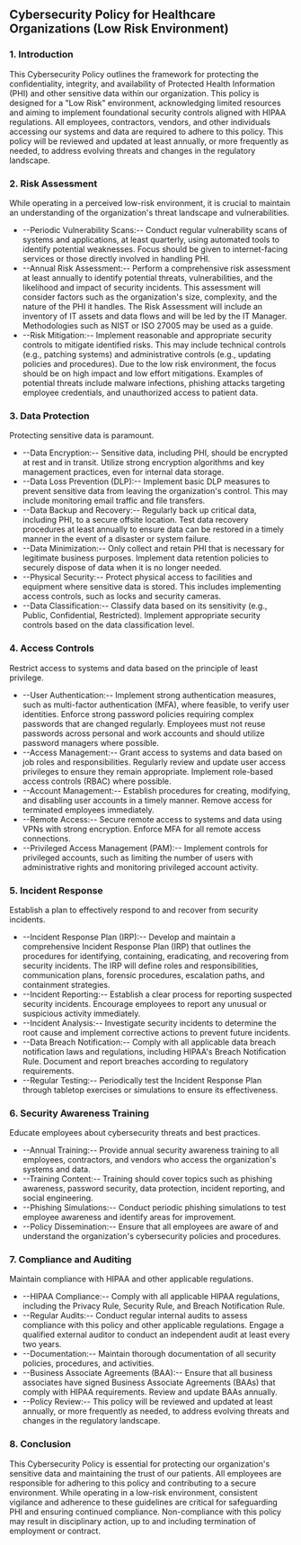 ## Cybersecurity Policy for Healthcare Organizations (Low Risk Environment)

### 1. Introduction

This Cybersecurity Policy outlines the framework for protecting the confidentiality, integrity, and availability of Protected Health Information (PHI) and other sensitive data within our organization. This policy is designed for a "Low Risk" environment, acknowledging limited resources and aiming to implement foundational security controls aligned with HIPAA regulations. All employees, contractors, vendors, and other individuals accessing our systems and data are required to adhere to this policy. This policy will be reviewed and updated at least annually, or more frequently as needed, to address evolving threats and changes in the regulatory landscape.

### 2. Risk Assessment

While operating in a perceived low-risk environment, it is crucial to maintain an understanding of the organization's threat landscape and vulnerabilities.

-   --Periodic Vulnerability Scans:-- Conduct regular vulnerability scans of systems and applications, at least quarterly, using automated tools to identify potential weaknesses. Focus should be given to internet-facing services or those directly involved in handling PHI.
-   --Annual Risk Assessment:-- Perform a comprehensive risk assessment at least annually to identify potential threats, vulnerabilities, and the likelihood and impact of security incidents. This assessment will consider factors such as the organization's size, complexity, and the nature of the PHI it handles. The Risk Assessment will include an inventory of IT assets and data flows and will be led by the IT Manager. Methodologies such as NIST or ISO 27005 may be used as a guide.
-   --Risk Mitigation:-- Implement reasonable and appropriate security controls to mitigate identified risks. This may include technical controls (e.g., patching systems) and administrative controls (e.g., updating policies and procedures). Due to the low risk environment, the focus should be on high impact and low effort mitigations. Examples of potential threats include malware infections, phishing attacks targeting employee credentials, and unauthorized access to patient data.

### 3. Data Protection

Protecting sensitive data is paramount.

-   --Data Encryption:-- Sensitive data, including PHI, should be encrypted at rest and in transit. Utilize strong encryption algorithms and key management practices, even for internal data storage.
-   --Data Loss Prevention (DLP):-- Implement basic DLP measures to prevent sensitive data from leaving the organization's control. This may include monitoring email traffic and file transfers.
-   --Data Backup and Recovery:-- Regularly back up critical data, including PHI, to a secure offsite location. Test data recovery procedures at least annually to ensure data can be restored in a timely manner in the event of a disaster or system failure.
-   --Data Minimization:-- Only collect and retain PHI that is necessary for legitimate business purposes. Implement data retention policies to securely dispose of data when it is no longer needed.
-   --Physical Security:-- Protect physical access to facilities and equipment where sensitive data is stored. This includes implementing access controls, such as locks and security cameras.
-   --Data Classification:-- Classify data based on its sensitivity (e.g., Public, Confidential, Restricted). Implement appropriate security controls based on the data classification level.

### 4. Access Controls

Restrict access to systems and data based on the principle of least privilege.

-   --User Authentication:-- Implement strong authentication measures, such as multi-factor authentication (MFA), where feasible, to verify user identities. Enforce strong password policies requiring complex passwords that are changed regularly. Employees must not reuse passwords across personal and work accounts and should utilize password managers where possible.
-   --Access Management:-- Grant access to systems and data based on job roles and responsibilities. Regularly review and update user access privileges to ensure they remain appropriate. Implement role-based access controls (RBAC) where possible.
-   --Account Management:-- Establish procedures for creating, modifying, and disabling user accounts in a timely manner. Remove access for terminated employees immediately.
-   --Remote Access:-- Secure remote access to systems and data using VPNs with strong encryption. Enforce MFA for all remote access connections.
-   --Privileged Access Management (PAM):-- Implement controls for privileged accounts, such as limiting the number of users with administrative rights and monitoring privileged account activity.

### 5. Incident Response

Establish a plan to effectively respond to and recover from security incidents.

-   --Incident Response Plan (IRP):-- Develop and maintain a comprehensive Incident Response Plan (IRP) that outlines the procedures for identifying, containing, eradicating, and recovering from security incidents. The IRP will define roles and responsibilities, communication plans, forensic procedures, escalation paths, and containment strategies.
-   --Incident Reporting:-- Establish a clear process for reporting suspected security incidents. Encourage employees to report any unusual or suspicious activity immediately.
-   --Incident Analysis:-- Investigate security incidents to determine the root cause and implement corrective actions to prevent future incidents.
-   --Data Breach Notification:-- Comply with all applicable data breach notification laws and regulations, including HIPAA's Breach Notification Rule. Document and report breaches according to regulatory requirements.
-   --Regular Testing:-- Periodically test the Incident Response Plan through tabletop exercises or simulations to ensure its effectiveness.

### 6. Security Awareness Training

Educate employees about cybersecurity threats and best practices.

-   --Annual Training:-- Provide annual security awareness training to all employees, contractors, and vendors who access the organization's systems and data.
-   --Training Content:-- Training should cover topics such as phishing awareness, password security, data protection, incident reporting, and social engineering.
-   --Phishing Simulations:-- Conduct periodic phishing simulations to test employee awareness and identify areas for improvement.
-   --Policy Dissemination:-- Ensure that all employees are aware of and understand the organization's cybersecurity policies and procedures.

### 7. Compliance and Auditing

Maintain compliance with HIPAA and other applicable regulations.

-   --HIPAA Compliance:-- Comply with all applicable HIPAA regulations, including the Privacy Rule, Security Rule, and Breach Notification Rule.
-   --Regular Audits:-- Conduct regular internal audits to assess compliance with this policy and other applicable regulations. Engage a qualified external auditor to conduct an independent audit at least every two years.
-   --Documentation:-- Maintain thorough documentation of all security policies, procedures, and activities.
-   --Business Associate Agreements (BAA):-- Ensure that all business associates have signed Business Associate Agreements (BAAs) that comply with HIPAA requirements. Review and update BAAs annually.
-   --Policy Review:-- This policy will be reviewed and updated at least annually, or more frequently as needed, to address evolving threats and changes in the regulatory landscape.

### 8. Conclusion

This Cybersecurity Policy is essential for protecting our organization's sensitive data and maintaining the trust of our patients. All employees are responsible for adhering to this policy and contributing to a secure environment. While operating in a low-risk environment, consistent vigilance and adherence to these guidelines are critical for safeguarding PHI and ensuring continued compliance. Non-compliance with this policy may result in disciplinary action, up to and including termination of employment or contract.
